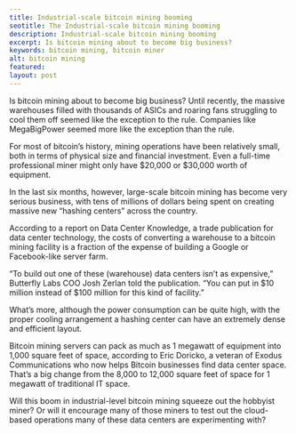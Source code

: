 ```yaml
---
title: Industrial-scale bitcoin mining booming
seotitle: The Industrial-scale bitcoin mining booming
description: Industrial-scale bitcoin mining booming
excerpt: Is bitcoin mining about to become big business?
keywords: bitcoin mining, bitcoin miner
alt: bitcoin mining
featured: 
layout: post
---
```


<p>Is bitcoin mining about to become big business? Until recently, the massive warehouses filled with thousands of ASICs and roaring fans struggling to cool them off seemed like the exception to the rule. Companies like MegaBigPower seemed more like the exception than the rule.<p>

<p>For most of bitcoin’s history, mining operations have been relatively small, both in terms of physical size and financial investment. Even a full-time professional miner might only have $20,000 or $30,000 worth of equipment.<p>

<p>In the last six months, however, large-scale bitcoin mining has become very serious business, with tens of millions of dollars being spent on creating massive new “hashing centers” across the country. <p>

<p>According to a report on Data Center Knowledge, a trade publication for data center technology, the costs of converting a warehouse to a bitcoin mining facility is a fraction of the expense of building a Google or Facebook-like server farm.<p>

<p>“To build out one of these (warehouse) data centers isn’t as expensive,” Butterfly Labs COO Josh Zerlan told the publication. “You can put in $10 million instead of $100 million for this kind of facility.”<p>

<p>What’s more, although the power consumption can be quite high, with the proper cooling arrangement a hashing center can have an extremely dense and efficient layout.<p>

<p>Bitcoin mining servers can pack as much as 1 megawatt of equipment into 1,000 square feet of space, according to Eric Doricko, a veteran of Exodus Communications who now helps Bitcoin businesses find data center space. That’s a big change from the 8,000 to 12,000 square feet of space for 1 megawatt of traditional IT space.<p>

<p>Will this boom in industrial-level bitcoin mining squeeze out the hobbyist miner? Or will it encourage many of those miners to test out the cloud-based operations many of these data centers are experimenting with?<p>
